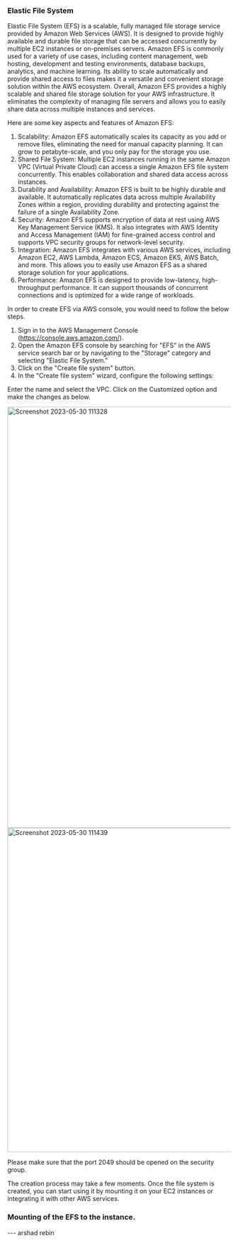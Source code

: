 ### Elastic File System

Elastic File System (EFS) is a scalable, fully managed file storage service provided by Amazon Web Services (AWS). It is designed to provide highly available and durable file storage that can be accessed concurrently by multiple EC2 instances or on-premises servers. Amazon EFS is commonly used for a variety of use cases, including content management, web hosting, development and testing environments, database backups, analytics, and machine learning. Its ability to scale automatically and provide shared access to files makes it a versatile and convenient storage solution within the AWS ecosystem. Overall, Amazon EFS provides a highly scalable and shared file storage solution for your AWS infrastructure. It eliminates the complexity of managing file servers and allows you to easily share data across multiple instances and services.

Here are some key aspects and features of Amazon EFS:

1. Scalability: Amazon EFS automatically scales its capacity as you add or remove files, eliminating the need for manual capacity planning. It can grow to petabyte-scale, and you only pay for the storage you use.
2. Shared File System: Multiple EC2 instances running in the same Amazon VPC (Virtual Private Cloud) can access a single Amazon EFS file system concurrently. This enables collaboration and shared data access across instances.
3. Durability and Availability: Amazon EFS is built to be highly durable and available. It automatically replicates data across multiple Availability Zones within a region, providing durability and protecting against the failure of a single Availability Zone.
4. Security: Amazon EFS supports encryption of data at rest using AWS Key Management Service (KMS). It also integrates with AWS Identity and Access Management (IAM) for fine-grained access control and supports VPC security groups for network-level security.
5. Integration: Amazon EFS integrates with various AWS services, including Amazon EC2, AWS Lambda, Amazon ECS, Amazon EKS, AWS Batch, and more. This allows you to easily use Amazon EFS as a shared storage solution for your applications.
6. Performance: Amazon EFS is designed to provide low-latency, high-throughput performance. It can support thousands of concurrent connections and is optimized for a wide range of workloads.


In order to create EFS via AWS console, you would need to follow the below steps.

1. Sign in to the AWS Management Console (https://console.aws.amazon.com/).
2. Open the Amazon EFS console by searching for "EFS" in the AWS service search bar or by navigating to the "Storage" category and selecting "Elastic File System."
3. Click on the "Create file system" button.
4. In the "Create file system" wizard, configure the following settings:

Enter the name and select the VPC. Click on the Customized option and make the changes as below.

<img width="948" alt="Screenshot 2023-05-30 111328" src="https://github.com/arshadrebin/efs/assets/116037443/a7a526e0-6fff-46f2-8de8-8b0513880566">
   
<img width="730" alt="Screenshot 2023-05-30 111439" src="https://github.com/arshadrebin/efs/assets/116037443/d2196477-730b-40f2-a6ad-95cbc517e20e">

Please make sure that the port 2049 should be opened on the security group.

The creation process may take a few moments. Once the file system is created, you can start using it by mounting it on your EC2 instances or integrating it with other AWS services.

### Mounting of the EFS to the instance.

--- arshad rebin




